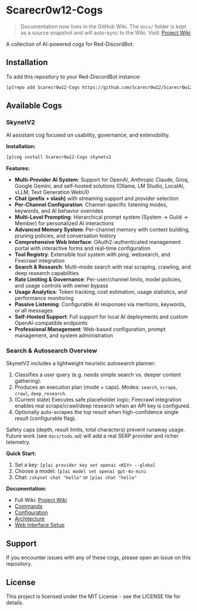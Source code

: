 # Scarecr0w12-Cogs

> Documentation now lives in the GitHub Wiki. The `docs/` folder is kept as a source snapshot and will auto-sync to the Wiki. Visit: [Project Wiki](https://github.com/Scarecr0w12/Scarecr0w12-Cogs/wiki)

A collection of AI-powered cogs for Red-DiscordBot.

## Installation

To add this repository to your Red-DiscordBot instance:

```bash
[p]repo add Scarecr0w12-Cogs https://github.com/Scarecr0w12/Scarecr0w12-Cogs
```

## Available Cogs

### SkynetV2

AI assistant cog focused on usability, governance, and extensibility.

**Installation:**
```bash
[p]cog install Scarecr0w12-Cogs skynetv2
```

**Features:**

- **Multi-Provider AI System**: Support for OpenAI, Anthropic Claude, Groq, Google Gemini, and self-hosted solutions (Ollama, LM Studio, LocalAI, vLLM, Text Generation WebUI)
- **Chat (prefix + slash)** with streaming support and provider selection
- **Per-Channel Configuration**: Channel-specific listening modes, keywords, and AI behavior overrides
- **Multi-Level Prompting**: Hierarchical prompt system (System → Guild → Member) for personalized AI interactions
- **Advanced Memory System**: Per-channel memory with context building, pruning policies, and conversation history
- **Comprehensive Web Interface**: OAuth2-authenticated management portal with interactive forms and real-time configuration
- **Tool Registry**: Extensible tool system with ping, websearch, and Firecrawl integration
- **Search & Research**: Multi-mode search with real scraping, crawling, and deep research capabilities
- **Rate Limiting & Governance**: Per-user/channel limits, model policies, and usage controls with owner bypass
- **Usage Analytics**: Token tracking, cost estimation, usage statistics, and performance monitoring
- **Passive Listening**: Configurable AI responses via mentions, keywords, or all messages
- **Self-Hosted Support**: Full support for local AI deployments and custom OpenAI-compatible endpoints
- **Professional Management**: Web-based configuration, prompt management, and system administration

### Search & Autosearch Overview

SkynetV2 includes a lightweight heuristic autosearch planner:

1. Classifies a user query (e.g. needs simple search vs. deeper content gathering).
2. Produces an execution plan (mode + caps). Modes: `search`, `scrape`, `crawl`, `deep_research`.
3. (Current state) Executes safe placeholder logic; Firecrawl integration enables real scrape/crawl/deep research when an API key is configured.
4. Optionally auto-scrapes the top result when high-confidence single result (configurable flag).

Safety caps (depth, result limits, total characters) prevent runaway usage. Future work (see `docs/todo.md`) will add a real SERP provider and richer telemetry.

**Quick Start:**

1. Set a key: `[p]ai provider key set openai <KEY> --global`
2. Choose a model: `[p]ai model set openai gpt-4o-mini`
3. Chat: `/skynet chat "hello"` or `[p]ai chat "hello"`

**Documentation:**
- Full Wiki: [Project Wiki](https://github.com/Scarecr0w12/Scarecr0w12-Cogs/wiki)
- [Commands](docs/commands.md)
- [Configuration](docs/configuration.md)
- [Architecture](docs/architecture.md)
- [Web Interface Setup](docs/web-oauth-setup.md)

## Support

If you encounter issues with any of these cogs, please open an issue on this repository.

## License

This project is licensed under the MIT License - see the LICENSE file for details.
